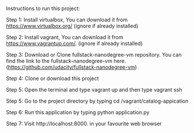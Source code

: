 Instructions to run this project:

Step 1: Install virtualbox, You can download it from https://www.virtualbox.org/
(ignore if already installed)

Step 2: Install vagrant, You can download it from https://www.vagrantup.com/.
(ignore if already installed)

Step 3: Download or Clone fullstack-nanodegree-vm repository.
You can find the link to the fullstack-nanodegree-vm here.(https://github.com/udacity/fullstack-nanodegree-vm)

Step 4: Clone or download this project

Step 5: Open the terminal and type 
vagrant up 
and then type
vagrant ssh

Step 5: Go to the project directory by typing
cd /vagrant/catalog-appication

Step 6: Run this application by typing
python application.py

Step 7: Visit http://localhost:8000. in your favourite web browser
